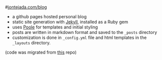#[jontejada.com/blog](http://www.jontejada.com/blog)
- a github pages hosted personal blog
- static site generation with [Jekyll](https://github.com/jekyll/jekyll), installed as a Ruby gem
- uses [Poole](https://github.com/poole/poole) for templates and initial styling
- posts are written in markdown format and saved to the `_posts` directory
- customization is done in `_config.yml` file and html templates in the `_layouts` directory.

(code was migrated from [this](https://github.com/jontejada/jontejada.github.io) repo)